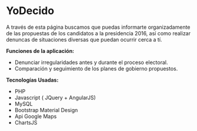 # YoDecido 


A través de esta página buscamos que puedas informarte organizadamente de las propuestas de los candidatos a la presidencia 2016, así como realizar denuncas de situaciones diversas que puedan ocurrir cerca a tí.

<b>Funciones de la aplicación:</b>

- Denunciar irregularidades antes y durante el proceso electoral.
- Comparación y seguimiento de los planes de gobierno propuestos.

<b>Tecnologías Usadas:</b>

- PHP
- Javascript ( JQuery + AngularJS)
- MySQL
- Bootstrap Material Design
- Api Google Maps
- ChartsJS
